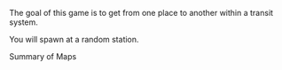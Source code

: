 The goal of this game is to get from one place to another within a transit system.

You will spawn at a random station.



Summary of Maps
